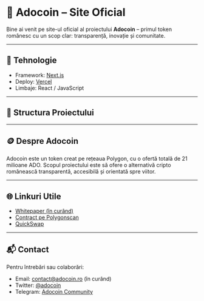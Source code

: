 # 🌟 Adocoin – Site Oficial

Bine ai venit pe site-ul oficial al proiectului **Adocoin** – primul token românesc cu un scop clar: transparență, inovație și comunitate.

---

## 🧪 Tehnologie

- Framework: [Next.js](https://nextjs.org/)
- Deploy: [Vercel](https://vercel.com/)
- Limbaje: React / JavaScript

---

## 📁 Structura Proiectului
---

## 🪙 Despre Adocoin

Adocoin este un token creat pe rețeaua Polygon, cu o ofertă totală de 21 milioane ADO. Scopul proiectului este să ofere o alternativă cripto românească transparentă, accesibilă și orientată spre viitor.

---

## 🌐 Linkuri Utile

- [Whitepaper (în curând)](#)
- [Contract pe Polygonscan](https://polygonscan.com/token/ADRESA-CONTRACTULUI)
- [QuickSwap](https://quickswap.exchange)

---

## 📬 Contact

Pentru întrebări sau colaborări:
- Email: contact@adocoin.ro (în curând)
- Twitter: [@adocoin](https://twitter.com)
- Telegram: [Adocoin Community](https://t.me)
